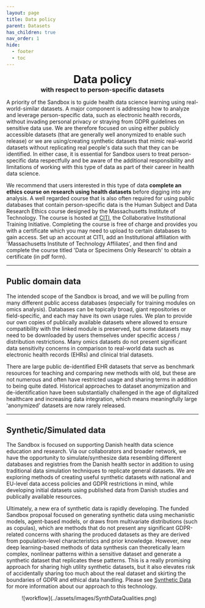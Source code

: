 ```yaml
---
layout: page
title: Data policy
parent: Datasets
has_children: true
nav_order: 1
hide:
  - footer
  - toc
---
```


<h1 align="center" style="margin:0px">Data policy</h1> 
<h3 align="center" style="margin:0px">with respect to person-specific datasets </h3>

A priority of the Sandbox is to guide health data science learning using real-world-similar datasets. A major component is addressing how to analyze and leverage person-specific data, such as electronic health records, without invading personal privacy or straying from GDPR guidelines on sensitive data use. We are therefore focused on using either publicly accessible datasets (that are generally well anonymized to enable such release) or we are using/creating synthetic datasets that mimic real-world datasets without replicating real people's data such that they can be identified. In either case, it is essential for Sandbox users to treat person-specific data respectfully and be aware of the additional responsibility and limitations of working with this type of data as part of their career in health data science.

We recommend that users interested in this type of data **complete an ethics course on research using health datasets** before digging into any analysis. A well regarded course that is also often required for using public databases that contain person-specific data is the Human Subject and Data Research Ethics course designed by the Massachusetts Institute of Technology. The course is hosted at [CITI](https://about.citiprogram.org/), the Collaborative Institutional Training Initiative. Completing the course is free of charge and provides you with a certificate which you may need to upload to certain databases to gain access. Set up an account at CITI, add an Institutional affiliation with 'Massachusetts Institute of Technology Affiliates', and then find and complete the course titled 'Data or Specimens Only Research' to obtain a certificate (in pdf form). 

---

## Public domain data
The intended scope of the Sandbox is broad, and we will be pulling from many different public access databases (especially for training modules on omics analysis). Databases can be topically broad, giant repositories or field-specific, and each may have its own usage rules. We plan to provide our own copies of publically available datasets where allowed to ensure compatibility with the linked module is preserved, but some datasets may need to be downloaded by users themselves under specific access / distribution restrictions. Many omics datasets do not present significant data sensitivity concerns in comparison to real-world data such as electronic health records (EHRs) and clinical trial datasets. 

There are large public de-identified EHR datasets that serve as benchmark resources for teaching and comparing new methods with old, but these are not numerous and often have restricted usage and sharing terms in addition to being quite dated. Historical approaches to dataset anonymization and de-identification have been substantially challenged in the age of digitalized healthcare and increasing data integration, which means meaningfully large 'anonymized' datasets are now rarely released.

---

## Synthetic/Simulated data
The Sandbox is focused on supporting Danish health data science education and research. Via our collaborators and broader network, we have the opportunity to simulate/synthesize data resembling different databases and registries from the Danish health sector in addition to using traditional data simulation techniques to replicate general datasets. We are exploring methods of creating useful synthetic datasets with national and EU-level data access policies and GDPR restrictions in mind, while developing initial datasets using published data from Danish studies and publically available resources.

Ultimately, a new era of synthetic data is rapidly developing. The funded Sandbox proposal focused on generating synthetic data using mechanistic models, agent-based models, or draws from multivariate distributions (such as copulas), which are methods that do not present any significant GDPR-related concerns with sharing the produced datasets as they are derived from population-level characteristics and prior knowledge. However, new deep learning-based methods of data synthesis can theoretically learn complex, nonlinear patterns within a sensitive dataset and generate a synthetic dataset that replicates these patterns. This is a really promising approach for sharing high utility synthetic datasets, but it also elevates risk of accidentally sharing too much about the real dataset and skirting the boundaries of GDPR and ethical data handling. Please see [Synthetic Data](https://hds-sandbox.github.io/datasets/synthdata.html) for more information about our approach to this technology.

<figure markdown>
 ![workflow](../assets/images/SynthDataQualities.png)
</figure>
